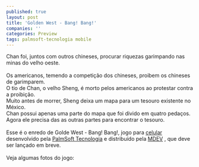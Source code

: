 ```yaml
---
published: true
layout: post
title: 'Golden West - Bang! Bang!'
companies: ''
categories: Preview
tags: palmsoft-tecnologia mobile
---
```

Chan foi, juntos com outros chineses, procurar riquezas garimpando nas minas do velho oeste.<br /><br />Os americanos, temendo a competi&ccedil;&atilde;o dos chineses, proibem os chineses de garimparem.<br />O tio de Chan, o velho Sheng, &eacute; morto pelos americanos ao protestar contra a proibi&ccedil;&atilde;o.<br />Muito antes de morrer, Sheng deixa um mapa para um tesouro existente no M&eacute;xico. <br />Chan possui apenas uma parte do mapa que foi divido em quatro peda&ccedil;os. Agora ele precisa das as outras partes para encontrar o tesouro.<br /><br />Esse &eacute; o enredo de Golde West - Bang! Bang!, jogo para <a href="{{ site.baseurl }}/index.php?p=cl&amp;t=19&amp;idp=2">celular</a>
 desenvolvido pela <a href="{{ site.baseurl }}/index.php?p=cl&amp;t=19&amp;idd=38">PalmSoft Tecnologia</a>
 e distribu&iacute;do pela <a href="{{ site.baseurl }}/index.php?p=cl&amp;t=19&amp;idu=61">MDEV</a>
, que deve ser lan&ccedil;ado em breve.<br /><br />Veja algumas fotos do jogo:<br /><br /><br />
